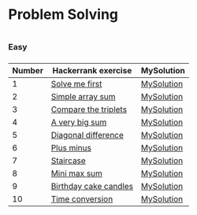 <H1>Problem Solving<H1>

<H3>Easy<H3>

|Number| Hackerrank exercise | MySolution |
|------|---------------------|------------|
|1|[Solve me first](https://www.hackerrank.com/challenges/solve-me-first/problem)|[MySolution](../master/HackerrankProblemSolving/HackerrankProblemSolving/solve_me_first_easy.h)|
|2|[Simple array sum](https://www.hackerrank.com/challenges/simple-array-sum/problem)|[MySolution](../master/HackerrankProblemSolving/HackerrankProblemSolving/simple_array_sum_easy.h)|
|3|[Compare the triplets](https://www.hackerrank.com/challenges/compare-the-triplets/problem)|[MySolution](../master/HackerrankProblemSolving/HackerrankProblemSolving/compare_the_triplets_easy.h)|
|4|[A very big sum](https://www.hackerrank.com/challenges/a-very-big-sum/problem)|[MySolution](../master/HackerrankProblemSolving/HackerrankProblemSolving/very_big_sum_easy.h)|
|5|[Diagonal difference](https://www.hackerrank.com/challenges/diagonal-difference/problem)|[MySolution](../master/HackerrankProblemSolving/HackerrankProblemSolving/diagonal_diff_easy.h)|
|6|[Plus minus](https://www.hackerrank.com/challenges/plus-minus/problem)|[MySolution](../master/HackerrankProblemSolving/HackerrankProblemSolving/)|
|7|[Staircase](https://www.hackerrank.com/challenges/staircase/problem)|[MySolution](../master/HackerrankProblemSolving/HackerrankProblemSolving/staircase_easy.h)|
|8|[Mini max sum](https://www.hackerrank.com/challenges/mini-max-sum/problem)|[MySolution](../master/HackerrankProblemSolving/HackerrankProblemSolving/mini_max_easy.h)|
|9|[Birthday cake candles](https://www.hackerrank.com/challenges/birthday-cake-candles/problem)|[MySolution](../master/HackerrankProblemSolving/HackerrankProblemSolving/birthday_cake_candles_easy.h)|
|10|[Time conversion](https://www.hackerrank.com/challenges/time-conversion/problem)|[MySolution](../master/HackerrankProblemSolving/HackerrankProblemSolving/time_conv_easy.h)|